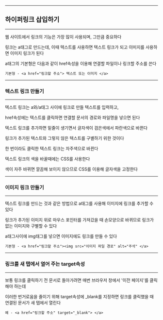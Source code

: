 ***
## 하이퍼링크 삽입하기
***

웹 사이트에서 링크의 기능은 가장 많이 사용되며, 그만큼 중요하다

링크는 a태그로 만드는데, 이때 텍스트를 사용하면 텍스트 링크가 되고 이미지를 사용하면 이미지 링크가 된다

a태그의 기본형은 다음과 같이 href속성을 이용해 연결할 파일이나 링크할 주소를 쓴다

    기본형 - <a href="링크할 주소"> 텍스트 또는 이미지 </a>

***
### 텍스트 링크 만들기
***
텍스트 링크는 a와/a태그 사이에 링크로 만들 텍스트를 입력하고, 

href속성에는 텍스트를 클릭하면 연결할 문서의 경로와 파일명을 넣으면 된다

텍스트 링크를 추가하면 밑줄이 생기면서 글자색이 검은색에서 파란색으로 바뀐다

링크가 추가된 텍스트와 그렇지 않은 텍스트를 구별하기 위한 것이다

한 번이라도 클릭한 텍스트 링크는 자주색으로 바뀐다

텍스트 링크의 색을 바꿀때에는 CSS를 사용한다

색이 자주 바뀌면 깔끔해 보이지 않으므로 CSS를 이용해 글자색을 고정한다

***
### 이미지 링크 만들기
***

텍스트 링크를 만드는 것과 같은 방법으로 a태그를 사용해 이미지에 링크를 추가할 수 있다

링크가 추가된 이미지 위로 마우스 포인터를 가져갔을 때 손모양으로 바뀌므로 링크가 없는 이미지와 구별할 수 있다

a태그사이에 img태그를 넣으면 이미지에도 링크를 만들 수 있다

    기본형 - <a href="링크할 주소"><img src="이미지 파일 경로" alt="주석" </a>

***
### 링크를 새 탭에서 열어 주는 target속성
***

보통 링크를 클릭하기 전 문서로 돌아가려면 매번 브라우저 창에서 '이전 페이지'를 클릭해야 하는데

이러한 번거로움을 줄이기 위해 target속성에 _blank를 지정하면 링크를 클릭했을 때 연결된 문서가 새 탭에서 열린다

    예 - <a href="링크할 주소" target="_blank"> </a>


